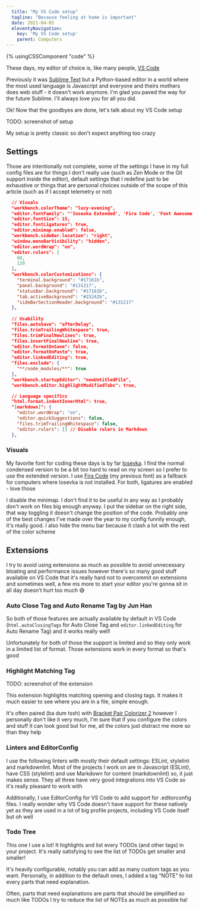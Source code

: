 ```yaml
---
  title: "My VS Code setup"
  tagline: "Because feeling at home is important"
  date: 2021-04-05
  eleventyNavigation:
    key: 'My VS Code setup'
    parent: Computers
---
```


{% usingCSSComponent "code" %}

These days, my editor of choice is, like many people, [VS Code](https://code.visualstudio.com/)

Previously it was [Sublime Text](https://www.sublimetext.com/) but a Python-based editor in a world where the most used language is Javascript and everyone and theirs mothers does web stuff - it doesn't work anymore. I'm glad you paved the way for the future Sublime. I'll always love you for all you did. 

Ok! Now that the goodbyes are done, let's talk about my VS Code setup

TODO: screenshot of setup

My setup is pretty classic so don't expect anything too crazy

## Settings

Those are intentionally not complete, some of the settings I have in my full config files are for things I don't really use (such as Zen Mode or the Git support inside the editor), default settings that I redefine just to be exhaustive or things that are personal choices outside of the scope of this article (such as if I accept telemetry or not)

```json
  // Visuals
  "workbench.colorTheme": "lucy-evening",
  "editor.fontFamily": "'Iosevka Extended', 'Fira Code', 'Font Awesome 5 Free Regular', 'Font Awesome 5 Free Solid', 'Font Awesome 5 Brands Regular'",
  "editor.fontSize": 15,
  "editor.fontLigatures": true,
  "editor.minimap.enabled": false,
  "workbench.sideBar.location": "right",
  "window.menuBarVisibility": "hidden",
  "editor.wordWrap": "on",
  "editor.rulers": [
    80,
    120
  ],
  "workbench.colorCustomizations": {
    "terminal.background": "#17161b",
    "panel.background": "#131217",
    "statusBar.background": "#17161b",
    "tab.activeBackground": "#25242b",
    "sideBarSectionHeader.background": "#131217"
  },
  
  // Usability
  "files.autoSave": "afterDelay",
  "files.trimTrailingWhitespace": true,
  "files.trimFinalNewlines": true,
  "files.insertFinalNewline": true,
  "editor.formatOnSave": false,
  "editor.formatOnPaste": true,
  "editor.linkedEditing": true,
  "files.exclude": {
    "**/node_modules/**": true
  },
  "workbench.startupEditor": "newUntitledFile",
  "workbench.editor.highlightModifiedTabs": true,

  // Language specifics
  "html.format.indentInnerHtml": true,
  "[markdown]": {
    "editor.wordWrap": "on",
    "editor.quickSuggestions": false,
    "files.trimTrailingWhitespace": false,
    "editor.rulers": [] // Disable rulers in Markdown
  },
```

### Visuals

My favorite font for coding these days is by far [Iosevka](https://typeof.net/Iosevka/). I find the normal condensed version to be a bit too hard to read on my screen so I prefer to use the extended version. I use [Fira Code](https://github.com/tonsky/FiraCode) (my previous font) as a fallback for computers where Iosevka is not installed. For both, ligatures are enabled - love those

I disable the minimap. I don't find it to be useful in any way as I probably don't work on files big enough anyway. I put the sidebar on the right side, that way toggling it doesn't change the position of the code. Probably one of the best changes I've made over the year to my config funnily enough, it's really good. I also hide the menu bar because it clash a lot with the rest of the color scheme

## Extensions

I try to avoid using extensions as much as possible to avoid unnecessary bloating and performance issues however there's so many good stuff available on VS Code that it's really hard not to overcommit on extensions and sometimes well, a few ms more to start your editor you're gonna sit in all day doesn't hurt too much 😅

### **Auto Close Tag** and **Auto Rename Tag** by Jun Han

So both of those features are actually available by default in VS Code (`html.autoClosingTags` for Auto Close Tag and `editor.linkedEditing` for Auto Rename Tag) and it works really well!

Unfortunately for both of those the support is limited and so they only work in a limited list of format. Those extensions work in every format so that's good

### Highlight Matching Tag

TODO: screenshot of the extension

This extension highlights matching opening and closing tags. It makes it much easier to see where you are in a file, simple enough.

It's often paired (ba dum tssh) with [Bracket Pair Colorizer 2](https://marketplace.visualstudio.com/items?itemName=CoenraadS.bracket-pair-colorizer-2) however I personally don't like it very much, I'm sure that if you configure the colors and stuff it can look good but for me, all the colors just distract me more so than they help

### Linters and EditorConfig

I use the following linters with mostly their default settings: ESLint, stylelint and markdownlint. Most of the projects I work on are in Javascript (ESLint), have CSS (stylelint) and use Markdown for content (markdownlint) so, it just makes sense. They all three have very good integrations into VS Code so it's really pleasant to work with

Additionally, I use EditorConfig for VS Code to add support for .editorconfig files. I really wonder why VS Code doesn't have support for these natively yet as they are used in a lot of big profile projects, including VS Code itself but oh well

### Todo Tree

This one I use a lot! It highlights and list every TODOs (and other tags) in your project. It's really satisfying to see the list of TODOs get smaller and smaller!

It's heavily configurable, notably you can add as many custom tags as you want. Personally, in addition to the default ones, I added a tag "NOTE" to list every parts that need explanation.

Often, parts that need explanations are parts that should be simplified so much like TODOs I try to reduce the list of NOTEs as much as possible ha!
